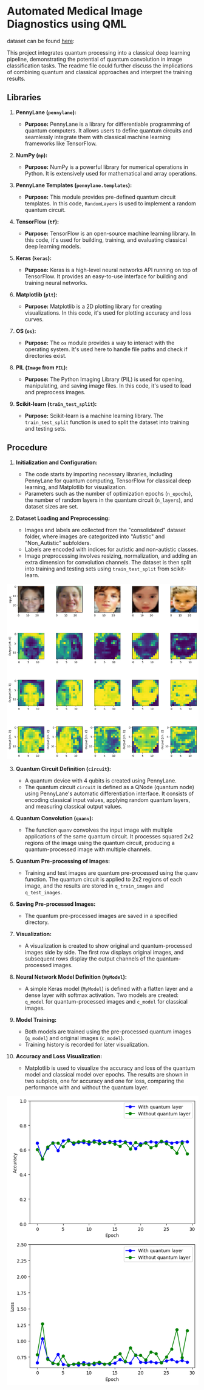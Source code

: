 # Automated Medical Image Diagnostics using QML

dataset can be found [here](https://drive.google.com/drive/folders/1kFSl8acOOQLJwG3v9Sdx2Q-TKpkA_U8b?usp=drive_link):

This project integrates quantum processing into a classical deep learning pipeline, demonstrating the potential of quantum convolution in image classification tasks. The readme file could further discuss the implications of combining quantum and classical approaches and interpret the training results.

## Libraries

1. **PennyLane (`pennylane`):**
   - **Purpose:** PennyLane is a library for differentiable programming of quantum computers. It allows users to define quantum circuits and seamlessly integrate them with classical machine learning frameworks like TensorFlow.

2. **NumPy (`np`):**
   - **Purpose:** NumPy is a powerful library for numerical operations in Python. It is extensively used for mathematical and array operations.

3. **PennyLane Templates (`pennylane.templates`):**
   - **Purpose:** This module provides pre-defined quantum circuit templates. In this code, `RandomLayers` is used to implement a random quantum circuit.

4. **TensorFlow (`tf`):**
   - **Purpose:** TensorFlow is an open-source machine learning library. In this code, it's used for building, training, and evaluating classical deep learning models.

5. **Keras (`keras`):**
   - **Purpose:** Keras is a high-level neural networks API running on top of TensorFlow. It provides an easy-to-use interface for building and training neural networks.

6. **Matplotlib (`plt`):**
   - **Purpose:** Matplotlib is a 2D plotting library for creating visualizations. In this code, it's used for plotting accuracy and loss curves.

7. **OS (`os`):**
   - **Purpose:** The `os` module provides a way to interact with the operating system. It's used here to handle file paths and check if directories exist.

8. **PIL (`Image` from `PIL`):**
   - **Purpose:** The Python Imaging Library (PIL) is used for opening, manipulating, and saving image files. In this code, it's used to load and preprocess images.

9. **Scikit-learn (`train_test_split`):**
   - **Purpose:** Scikit-learn is a machine learning library. The `train_test_split` function is used to split the dataset into training and testing sets.

## Procedure

1. **Initialization and Configuration:**
   - The code starts by importing necessary libraries, including PennyLane for quantum computing, TensorFlow for classical deep learning, and Matplotlib for visualization.
   - Parameters such as the number of optimization epochs (`n_epochs`), the number of random layers in the quantum circuit (`n_layers`), and dataset sizes are set.

2. **Dataset Loading and Preprocessing:**
   - Images and labels are collected from the "consolidated" dataset folder, where images are categorized into "Autistic" and "Non_Autistic" subfolders.
   - Labels are encoded with indices for autistic and non-autistic classes.
   - Image preprocessing involves resizing, normalization, and adding an extra dimension for convolution channels. The dataset is then split into training and testing sets using `train_test_split` from scikit-learn.
  
![Framework](./images/output.png)

3. **Quantum Circuit Definition (`circuit`):**
   - A quantum device with 4 qubits is created using PennyLane.
   - The quantum circuit `circuit` is defined as a QNode (quantum node) using PennyLane's automatic differentiation interface. It consists of encoding classical input values, applying random quantum layers, and measuring classical output values.

4. **Quantum Convolution (`quanv`):**
   - The function `quanv` convolves the input image with multiple applications of the same quantum circuit. It processes squared 2x2 regions of the image using the quantum circuit, producing a quantum-processed image with multiple channels.

5. **Quantum Pre-processing of Images:**
   - Training and test images are quantum pre-processed using the `quanv` function. The quantum circuit is applied to 2x2 regions of each image, and the results are stored in `q_train_images` and `q_test_images`.

6. **Saving Pre-processed Images:**
   - The quantum pre-processed images are saved in a specified directory.

7. **Visualization:**
   - A visualization is created to show original and quantum-processed images side by side. The first row displays original images, and subsequent rows display the output channels of the quantum-processed images.

8. **Neural Network Model Definition (`MyModel`):**
   - A simple Keras model (`MyModel`) is defined with a flatten layer and a dense layer with softmax activation. Two models are created: `q_model` for quantum-processed images and `c_model` for classical images.

9. **Model Training:**
   - Both models are trained using the pre-processed quantum images (`q_model`) and original images (`c_model`).
   - Training history is recorded for later visualization.

10. **Accuracy and Loss Visualization:**
    - Matplotlib is used to visualize the accuracy and loss of the quantum model and classical model over epochs. The results are shown in two subplots, one for accuracy and one for loss, comparing the performance with and without the quantum layer.

 ![Framework](./images/output_1.png)
